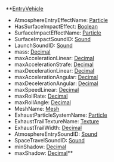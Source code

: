 **[EntryVehicle](RebellionEntryVehicle.md)
  * AtmosphereEntryEffectName: [Particle](Particle.md)
  * HasSurfaceImpactEffect: [Boolean](Boolean.md)
  * SurfaceImpactEffectName: [Particle](Particle.md)
  * SurfaceImpactSoundID: [Sound](Sound.md)
  * LaunchSoundID: [Sound](Sound.md)
  * mass: [Decimal](Decimal.md)
  * maxAccelerationLinear: [Decimal](Decimal.md)
  * maxAccelerationStrafe: [Decimal](Decimal.md)
  * maxDecelerationLinear: [Decimal](Decimal.md)
  * maxAccelerationAngular: [Decimal](Decimal.md)
  * maxDecelerationAngular: [Decimal](Decimal.md)
  * maxSpeedLinear: [Decimal](Decimal.md)
  * maxRollRate: [Decimal](Decimal.md)
  * maxRollAngle: [Decimal](Decimal.md)
  * MeshName: [Mesh](Mesh.md)
  * ExhaustParticleSystemName: [Particle](Particle.md)
  * ExhaustTrailTextureName: [Texture](Texture.md)
  * ExhaustTrailWidth: [Decimal](Decimal.md)
  * AtmosphereEntrySoundID: [Sound](Sound.md)
  * SpaceTravelSoundID: [Sound](Sound.md)
  * minShadow: [Decimal](Decimal.md)
  * maxShadow: [Decimal](Decimal.md)**
